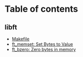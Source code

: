 # Table of contents

## libft

* [Makefile](README.md)
* [ft\_memset: Set Bytes to Value](libft/ft\_memset-set-bytes-to-value.md)
* [ft\_bzero: Zero bytes in memory](libft/ft\_bzero-zero-bytes-in-memory.md)
